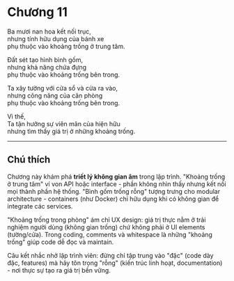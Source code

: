 # Chương 11  

Ba mươi nan hoa kết nối trục,  
nhưng tính hữu dụng của bánh xe  
phụ thuộc vào khoảng trống ở trung tâm.  

Đất sét tạo hình bình gốm,  
nhưng khả năng chứa đựng  
phụ thuộc vào khoảng trống bên trong.  

Ta xây tường với cửa sổ và cửa ra vào,  
nhưng công năng của căn phòng  
phụ thuộc vào khoảng trống bên trong.  

Vì thế,  
Ta tận hưởng sự viên mãn của hiện hữu  
nhưng tìm thấy giá trị ở những khoảng trống.  

---

## Chú thích  

Chương này khám phá **triết lý không gian âm** trong lập trình. "Khoảng trống ở trung tâm" ví von API hoặc interface - phần không nhìn thấy nhưng kết nối mọi thành phần hệ thống. "Bình gốm trống rỗng" tượng trưng cho modular architecture - containers (như Docker) chỉ hữu dụng khi có không gian để integrate các services.  

"Khoảng trống trong phòng" ám chỉ UX design: giá trị thực nằm ở trải nghiệm người dùng (không gian trống) chứ không phải ở UI elements (tường/cửa). Trong coding, comments và whitespace là những "khoảng trống" giúp code dễ đọc và maintain.  

Câu kết nhắc nhở lập trình viên: đừng chỉ tập trung vào "đặc" (code dày đặc, features) mà hãy tôn trọng "rỗng" (kiến trúc linh hoạt, documentation) - nơi thực sự tạo ra giá trị bền vững. 
